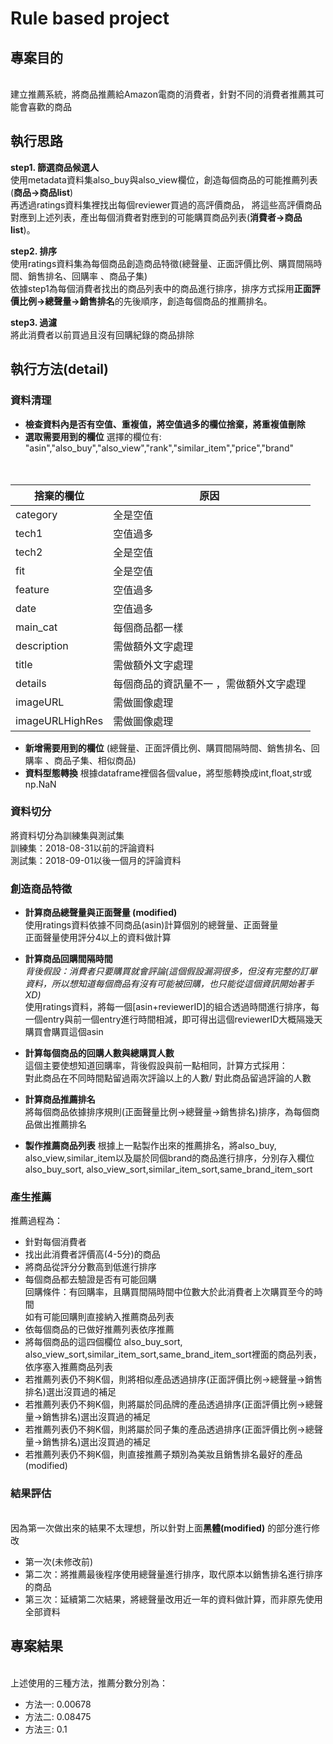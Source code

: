 # Rule based project
## 專案目的
<br>建立推薦系統，將商品推薦給Amazon電商的消費者，針對不同的消費者推薦其可能會喜歡的商品</br>

## 執行思路
**step1. 篩選商品候選人**
<br>使用metadata資料集also_buy與also_view欄位，創造每個商品的可能推薦列表(**商品->商品list**)
<br>再透過ratings資料集裡找出每個reviewer買過的高評價商品， 將這些高評價商品對應到上述列表，產出每個消費者對應到的可能購買商品列表(**消費者->商品list**)。

**step2. 排序**
<br>使用ratings資料集為每個商品創造商品特徵(總聲量、正面評價比例、購買間隔時間、銷售排名、回購率 、商品子集)
<br>依據step1為每個消費者找出的商品列表中的商品進行排序，排序方式採用**正面評價比例->總聲量->銷售排名**的先後順序，創造每個商品的推薦排名。

**step3. 過濾**
<br>將此消費者以前買過且沒有回購紀錄的商品排除</br>

## 執行方法(detail)
### 資料清理

* **檢查資料內是否有空值、重複值，將空值過多的欄位捨棄，將重複值刪除**
* **選取需要用到的欄位**
選擇的欄位有:
<br>"asin","also_buy","also_view","rank","similar_item","price","brand" </br>
<br></br>

|捨棄的欄位|  原因  |
| --------| ------ |
|category |全是空值 |
|tech1|空值過多|
|tech2|全是空值|
|fit|全是空值|
|feature|空值過多|
|date|空值過多|
|main_cat|每個商品都一樣|
|description|需做額外文字處理|
|title|需做額外文字處理|
|details|每個商品的資訊量不一 ，需做額外文字處理|
|imageURL|需做圖像處理|
|imageURLHighRes|需做圖像處理|

* **新增需要用到的欄位**
(總聲量、正面評價比例、購買間隔時間、銷售排名、回購率 、商品子集、相似商品)
* **資料型態轉換**
根據dataframe裡個各個value，將型態轉換成int,float,str或np.NaN

### 資料切分
將資料切分為訓練集與測試集
<br>訓練集：2018-08-31以前的評論資料
<br>測試集：2018-09-01以後一個月的評論資料

### 創造商品特徵
* **計算商品總聲量與正面聲量  (modified)**
<br>使用ratings資料依據不同商品(asin)計算個別的總聲量、正面聲量</br>
正面聲量使用評分4以上的資料做計算

* **計算商品回購間隔時間**
<br>*背後假設：消費者只要購買就會評論(這個假設漏洞很多，但沒有完整的訂單資料，所以想知道每個商品有沒有可能被回購，也只能從這個資訊開始著手XD)*</br>
使用ratings資料，將每一個[asin+reviewerID]的組合透過時間進行排序，每一個entry與前一個entry進行時間相減，即可得出這個reviewerID大概隔幾天購買會購買這個asin

* **計算每個商品的回購人數與總購買人數**
<br>這個主要使想知道回購率，背後假設與前一點相同，計算方式採用：</br>
對此商品在不同時間點留過兩次評論以上的人數/ 對此商品留過評論的人數

* **計算商品推薦排名**
<br>將每個商品依據排序規則(正面聲量比例->總聲量->銷售排名)排序，為每個商品做出推薦排名</br>

* **製作推薦商品列表**
根據上一點製作出來的推薦排名，將also_buy, also_view,similar_item以及屬於同個brand的商品進行排序，分別存入欄位
also_buy_sort, also_view_sort,similar_item_sort,same_brand_item_sort

### 產生推薦
推薦過程為：
* 針對每個消費者
* 找出此消費者評價高(4-5分)的商品
* 將商品從評分分數高到低進行排序
* 每個商品都去驗證是否有可能回購
<br>回購條件：有回購率，且購買間隔時間中位數大於此消費者上次購買至今的時間</br>
如有可能回購則直接納入推薦商品列表
* 依每個商品的已做好推薦列表依序推薦
* 將每個商品的這四個欄位 also_buy_sort, also_view_sort,similar_item_sort,same_brand_item_sort裡面的商品列表，依序塞入推薦商品列表
* 若推薦列表仍不夠K個，則將相似產品透過排序(正面評價比例->總聲量->銷售排名)選出沒買過的補足
* 若推薦列表仍不夠K個，則將屬於同品牌的產品透過排序(正面評價比例->總聲量->銷售排名)選出沒買過的補足
* 若推薦列表仍不夠K個，則將屬於同子集的產品透過排序(正面評價比例->總聲量->銷售排名)選出沒買過的補足
* 若推薦列表仍不夠K個，則直接推薦子類別為美妝且銷售排名最好的產品 (modified) 

### 結果評估
<br>因為第一次做出來的結果不太理想，所以針對上面**黑體(modified)** 的部分進行修改</br>
* 第一次(未修改前)
* 第二次：將推薦最後程序使用總聲量進行排序，取代原本以銷售排名進行排序的商品
* 第三次：延續第二次結果，將總聲量改用近一年的資料做計算，而非原先使用全部資料

## 專案結果
<br>上述使用的三種方法，推薦分數分別為：</br>
* 方法一:  0.00678
* 方法二:  0.08475
* 方法三:  0.1
